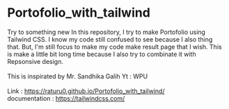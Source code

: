 # Portofolio_with_tailwind
Try to something new
In this repository, I try to make Portofolio using Tailwind CSS. I know my code still confused to see because I also thing that. But, I'm still focus to make my code make result page that I wish. This is make a little bit long time because I also try to combinate it with Repsonsive design. 
<br>
<br>
This is inspirated by Mr. Sandhika Galih Yt : WPU
<br>
<br>
Link : https://raturu0.github.io/Portofolio_with_tailwind/
<br>
documentation : https://tailwindcss.com/
